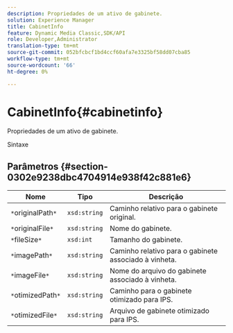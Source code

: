 ```yaml
---
description: Propriedades de um ativo de gabinete.
solution: Experience Manager
title: CabinetInfo
feature: Dynamic Media Classic,SDK/API
role: Developer,Administrator
translation-type: tm+mt
source-git-commit: 052bfcbcf1bd4ccf60afa7e3325bf58dd07cba85
workflow-type: tm+mt
source-wordcount: '66'
ht-degree: 0%

---
```



# CabinetInfo{#cabinetinfo}

Propriedades de um ativo de gabinete.

Sintaxe

## Parâmetros {#section-0302e9238dbc4704914e938f42c881e6}

| Nome | Tipo | Descrição |
|---|---|---|
| `*`originalPath`*` | `xsd:string` | Caminho relativo para o gabinete original. |
| `*`originalFile`*` | `xsd:string` | Nome do gabinete. |
| `*`fileSize`*` | `xsd:int` | Tamanho do gabinete. |
| `*`imagePath`*` | `xsd:string` | Caminho relativo para o gabinete associado à vinheta. |
| `*`imageFile`*` | `xsd:string` | Nome do arquivo do gabinete associado à vinheta. |
| `*`otimizedPath`*` | `xsd:string` | Caminho para o gabinete otimizado para IPS. |
| `*`otimizedFile`*` | `xsd:string` | Arquivo de gabinete otimizado para IPS. |

